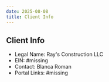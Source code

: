 ```yaml
---
date: 2025-08-08
title: Client Info
---
```

## Client Info
- Legal Name: Ray's Construction LLC
- EIN: #missing 
- Contact: Blanca Roman
- Portal Links: #missing 

